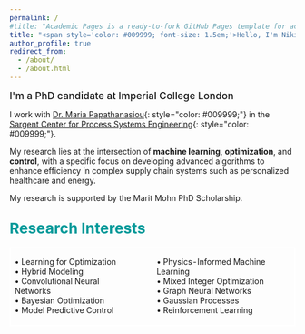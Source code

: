 ```yaml
---
permalink: /
#title: "Academic Pages is a ready-to-fork GitHub Pages template for academic personal websites"
title: "<span style='color: #009999; font-size: 1.5em;'>Hello, I'm Niki Triantafyllou</span>"
author_profile: true
redirect_from: 
  - /about/
  - /about.html
---
```


<span style="font-size: 1.25em; font-weight: 500;">I'm a PhD candidate at Imperial College London</span> 

I work with [Dr. Maria Papathanasiou](https://www.papathanlab.com/){: style="color: #009999;"} in the [Sargent Center for Process Systems Engineering](https://www.imperial.ac.uk/process-systems-engineering/){: style="color: #009999;"}.

My research lies at the intersection of **machine learning**, **optimization**, and **control**, with a specific focus on developing advanced algorithms to enhance efficiency in complex supply chain systems such as personalized healthcare and energy.

My research is supported by the Marit Mohn PhD Scholarship.

## <span style="color: #009999; font-size: 1.25em;">Research Interests</span>

<table style="border: 1px solid white; border-collapse: collapse; width: 100%; font-size: 1em;">
  <tr>
    <td style="padding-right: 40px; vertical-align: top; border: 1px solid white;">
      <ul style="list-style-type: none; padding-left: 0;">
        <li>• Learning for Optimization</li>
        <li>• Hybrid Modeling</li>
        <li>• Convolutional Neural Networks</li>
        <li>• Bayesian Optimization</li>
        <li>• Model Predictive Control</li>
      </ul>
    </td>
    <td style="vertical-align: top; border: 1px solid white;">
      <ul style="list-style-type: none; padding-left: 0;">
        <li>• Physics-Informed Machine Learning</li>
        <li>• Mixed Integer Optimization</li>
        <li>• Graph Neural Networks</li>
        <li>• Gaussian Processes</li>
        <li>• Reinforcement Learning</li>
      </ul>
    </td>
  </tr>
</table>





